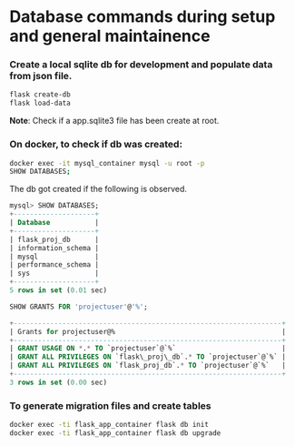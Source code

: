 # Database commands during setup and general maintainence

### Create a local sqlite db for development and populate data from json file.
```bash
flask create-db
flask load-data
```
**Note**: Check if a app.sqlite3 file has been create at root.

### On docker, to check if db was created:
 ```bash
 docker exec -it mysql_container mysql -u root -p
 SHOW DATABASES;
 ```
 
 The db got created if the following is observed.

 ```sql
 mysql> SHOW DATABASES;
+--------------------+
| Database           |
+--------------------+
| flask_proj_db      |
| information_schema |
| mysql              |
| performance_schema |
| sys                |
+--------------------+
5 rows in set (0.01 sec)

SHOW GRANTS FOR 'projectuser'@'%';

+------------------------------------------------------------------+
| Grants for projectuser@%                                         |
+------------------------------------------------------------------+
| GRANT USAGE ON *.* TO `projectuser`@`%`                          |
| GRANT ALL PRIVILEGES ON `flask\_proj\_db`.* TO `projectuser`@`%` |
| GRANT ALL PRIVILEGES ON `flask_proj_db`.* TO `projectuser`@`%`   |
+------------------------------------------------------------------+
3 rows in set (0.00 sec)
```

### To generate migration files and create tables
 ```bash
docker exec -ti flask_app_container flask db init
docker exec -ti flask_app_container flask db upgrade
 ```
